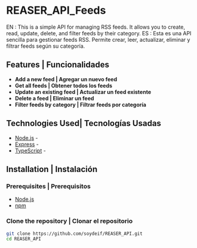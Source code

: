 # REASER_API_Feeds
EN : This is a simple API for managing RSS feeds. It allows you to create, read, update, delete, and filter feeds by their category.
ES : Esta es una API sencilla para gestionar feeds RSS. Permite crear, leer, actualizar, eliminar y filtrar feeds según su categoría.


## Features | Funcionalidades

- **Add a new feed | Agregar un nuevo feed**
- **Get all feeds | Obtener todos los feeds**
- **Update an existing feed | Actualizar un feed existente**
- **Delete a feed | Eliminar un feed**
- **Filter feeds by category | Filtrar feeds por categoría**


## Technologies Used| Tecnologías Usadas

- [Node.js](https://nodejs.org/) - 
- [Express](https://expressjs.com/) - 
- [TypeScript](https://www.typescriptlang.org/) -

## Installation | Instalación

### Prerequisites | Prerequisitos

-  [Node.js](https://nodejs.org/)
-  [npm](https://www.npmjs.com/) 

### Clone the repository | Clonar el repositorio

```bash
git clone https://github.com/soydeif/REASER_API.git
cd REASER_API
```
